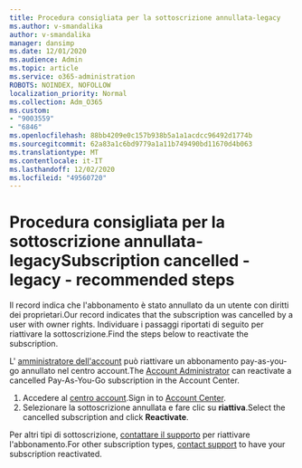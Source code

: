 ```yaml
---
title: Procedura consigliata per la sottoscrizione annullata-legacy
ms.author: v-smandalika
author: v-smandalika
manager: dansimp
ms.date: 12/01/2020
ms.audience: Admin
ms.topic: article
ms.service: o365-administration
ROBOTS: NOINDEX, NOFOLLOW
localization_priority: Normal
ms.collection: Adm_O365
ms.custom:
- "9003559"
- "6846"
ms.openlocfilehash: 88bb4209e0c157b938b5a1a1acdcc96492d1774b
ms.sourcegitcommit: 62a83a1c6bd9779a1a11b749490bd11670d4b063
ms.translationtype: MT
ms.contentlocale: it-IT
ms.lasthandoff: 12/02/2020
ms.locfileid: "49560720"
---
```

# <a name="subscription-cancelled---legacy---recommended-steps"></a><span data-ttu-id="e6b45-102">Procedura consigliata per la sottoscrizione annullata-legacy</span><span class="sxs-lookup"><span data-stu-id="e6b45-102">Subscription cancelled - legacy - recommended steps</span></span>

<span data-ttu-id="e6b45-103">Il record indica che l'abbonamento è stato annullato da un utente con diritti dei proprietari.</span><span class="sxs-lookup"><span data-stu-id="e6b45-103">Our record indicates that the subscription was cancelled by a user with owner rights.</span></span> <span data-ttu-id="e6b45-104">Individuare i passaggi riportati di seguito per riattivare la sottoscrizione.</span><span class="sxs-lookup"><span data-stu-id="e6b45-104">Find the steps below to reactivate the subscription.</span></span>

<span data-ttu-id="e6b45-105">L' [amministratore dell'account](https://docs.microsoft.com/azure/cost-management-billing/manage/billing-subscription-transfer?WT.mc_id=Portal-Microsoft_Azure_Support#whoisaa) può riattivare un abbonamento pay-as-you-go annullato nel centro account.</span><span class="sxs-lookup"><span data-stu-id="e6b45-105">The [Account Administrator](https://docs.microsoft.com/azure/cost-management-billing/manage/billing-subscription-transfer?WT.mc_id=Portal-Microsoft_Azure_Support#whoisaa) can reactivate a cancelled Pay-As-You-Go subscription in the Account Center.</span></span>

1. <span data-ttu-id="e6b45-106">Accedere al [centro account](https://account.azure.com/Subscriptions).</span><span class="sxs-lookup"><span data-stu-id="e6b45-106">Sign in to [Account Center](https://account.azure.com/Subscriptions).</span></span>
2. <span data-ttu-id="e6b45-107">Selezionare la sottoscrizione annullata e fare clic su **riattiva**.</span><span class="sxs-lookup"><span data-stu-id="e6b45-107">Select the cancelled subscription and click **Reactivate**.</span></span>

<span data-ttu-id="e6b45-108">Per altri tipi di sottoscrizione, [contattare il supporto](https://ms.portal.azure.com/#blade/Microsoft_Azure_Support/HelpAndSupportBlade/overview) per riattivare l'abbonamento.</span><span class="sxs-lookup"><span data-stu-id="e6b45-108">For other subscription types, [contact support](https://ms.portal.azure.com/#blade/Microsoft_Azure_Support/HelpAndSupportBlade/overview) to have your subscription reactivated.</span></span>
